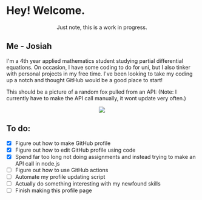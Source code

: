 # Hey! Welcome.
<p align='center'> Just note, this is a work  in progress. </p>

## Me - Josiah
I'm a 4th year applied mathematics student studying partial differential equations. On occasion, I have some coding to do for uni, but I also tinker with personal projects in my free time. I've been looking to take my coding up a notch and thought GitHub would be a good place to start!

This should be a picture of a random fox pulled from an API: (Note: I currently have to make the API call manually, it wont update very often.)
<p align="center">
    <img src="https:&#x2F;&#x2F;randomfox.ca&#x2F;images&#x2F;40.jpg"/>
</p>

## To do:
 - [x] Figure out how to make GitHub profile
 - [x] Figure out how to edit GitHub profile using code
 - [x] Spend far too long not doing assignments and instead trying to make an API call in node.js
 - [ ] Figure out how to use GitHub actions
 - [ ] Automate my profile updating script
 - [ ] Actually do something interesting with my newfound skills
 - [ ] Finish making this profile page
